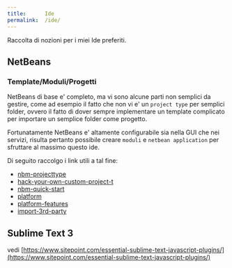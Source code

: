 ```yaml
---
title:      Ide
permalink:  /ide/
---
```



Raccolta di nozioni per i miei Ide preferiti.


NetBeans
---------

### Template/Moduli/Progetti

NetBeans di base e' completo, ma vi sono alcune parti non semplici da gestire,
come ad esempio il fatto che non vi e' un `project type` per semplici folder,
ovvero il fatto di dover sempre implementare un template complicato per importare un semplice folder come progetto.

Fortunatamente NetBeans e' altamente configurabile sia nella GUI che nei servizi,
risulta pertanto possibile creare `moduli` e `netbean application` per sfruttare al massimo questo ide.

Di seguito raccolgo i link utili a tal fine:

- [nbm-projecttype](https://platform.netbeans.org/tutorials/71/nbm-projecttype.html)
- [hack-your-own-custom-project-t](https://dzone.com/articles/hack-your-own-custom-project-t)
- [nbm-quick-start](https://platform.netbeans.org/tutorials/nbm-quick-start.html)
- [platform](https://netbeans.org/kb/trails/platform.html)
- [platform-features](https://netbeans.org/features/platform/features.html)
- [import-3rd-party](https://netbeans.org/kb/articles/freeform-import.html)




Sublime Text 3
---------------

vedi [https://www.sitepoint.com/essential-sublime-text-javascript-plugins/](https://www.sitepoint.com/essential-sublime-text-javascript-plugins/)
